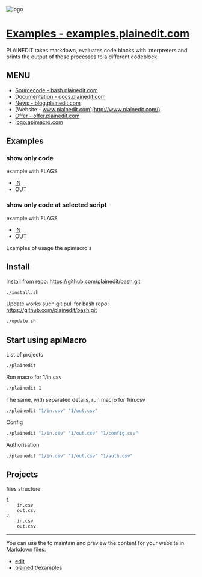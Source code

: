 ![logo](http://logo.plainedit.com/2/cover.png)

# [Examples - examples.plainedit.com](https://examples.plainedit.com/)

PLAINEDIT takes markdown, evaluates code blocks with interpreters and prints the output of those processes to a different codeblock.


## MENU

+ [Sourcecode - bash.plainedit.com](http://bash.plainedit.com/)
+ [Documentation - docs.plainedit.com](http://docs.plainedit.com/)
+ [News - blog.plainedit.com](http://blog.plainedit.com/)
+ [Website - www.plainedit.com](http://www.plainedit.com/)
+ [Offer - offer.plainedit.com](http://offer.plainedit.com/)
+ [logo.apimacro.com](https://logo.apimacro.com/)


## Examples

### show only code
example with FLAGS
+ [IN ](1/in.md)
+ [OUT ](1/out.md)

### show only code at selected script
example with FLAGS
+ [IN ](2/in.md)
+ [OUT ](2/out.md)


Examples of usage the apimacro's

## Install

Install from repo: https://github.com/plainedit/bash.git
```bash
./install.sh
```

Update works such git pull for bash repo: https://github.com/plainedit/bash.git
```bash
./update.sh
```


## Start using apiMacro

List of projects
```bash
./plainedit
```

Run macro for 1/in.csv
```bash
./plainedit 1
```

The same, with separated details, run macro for 1/in.csv
```bash
./plainedit "1/in.csv" "1/out.csv" 
```


Config
```bash
./plainedit "1/in.csv" "1/out.csv" "1/config.csv"
```


Authorisation
```bash
./plainedit "1/in.csv" "1/out.csv" "1/auth.csv"
```

## Projects

files structure
```
1
    in.csv
    out.csv
2
    in.csv
    out.csv
```


---

You can use the to maintain and preview the content for your website in Markdown files:

+ [edit](https://github.com/plainedit/examples/edit/master/README.md)
+ [plainedit/examples](https://github.com/plainedit/examples)
